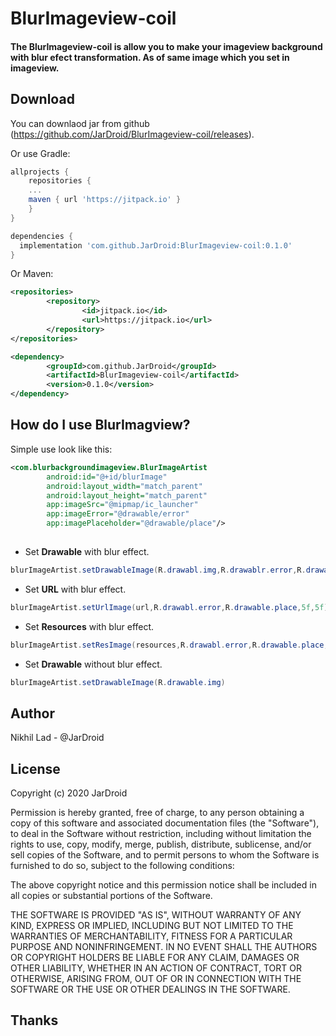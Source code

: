 BlurImageview-coil
==================


#### The BlurImageview-coil is allow you to make your imageview background with blur efect transformation. As of same image which you set in imageview.

Download
--------

You can downlaod jar from github (https://github.com/JarDroid/BlurImageview-coil/releases).


Or use Gradle:

```gradle
allprojects {
	repositories {
	...
	maven { url 'https://jitpack.io' }
	}
}

dependencies {
  implementation 'com.github.JarDroid:BlurImageview-coil:0.1.0'
}
```

Or Maven:

```xml
<repositories>
        <repository>
                <id>jitpack.io</id>
                <url>https://jitpack.io</url>
        </repository>
</repositories>

<dependency>
	    <groupId>com.github.JarDroid</groupId>
	    <artifactId>BlurImageview-coil</artifactId>
	    <version>0.1.0</version>
</dependency>

```

How do I use BlurImagview?
-------------------

Simple use look like this:

```xml
<com.blurbackgroundimageview.BlurImageArtist
        android:id="@+id/blurImage"
        android:layout_width="match_parent"
        android:layout_height="match_parent"
        app:imageSrc="@mipmap/ic_launcher"
        app:imageError="@drawable/error"
        app:imagePlaceholder="@drawable/place"/>
        
 ```       

* Set **Drawable** with blur effect.

```java
blurImageArtist.setDrawableImage(R.drawabl.img,R.drawablr.error,R.drawable.place,5f,5f)//blur radius and blur sampling 

```
* Set **URL** with blur effect.

```java
blurImageArtist.setUrlImage(url,R.drawabl.error,R.drawable.place,5f,5f)//blur radius and blur sampling 

```
* Set **Resources**  with blur effect.

```java
blurImageArtist.setResImage(resources,R.drawabl.error,R.drawable.place,5f,5f)//blur radius and blur sampling 

```
* Set **Drawable** without blur effect.
```java
blurImageArtist.setDrawableImage(R.drawable.img)

````
Author
------

Nikhil Lad - @JarDroid

License
------

Copyright (c) 2020 JarDroid

Permission is hereby granted, free of charge, to any person obtaining a copy
of this software and associated documentation files (the "Software"), to deal
in the Software without restriction, including without limitation the rights
to use, copy, modify, merge, publish, distribute, sublicense, and/or sell
copies of the Software, and to permit persons to whom the Software is
furnished to do so, subject to the following conditions:

The above copyright notice and this permission notice shall be included in all
copies or substantial portions of the Software.

THE SOFTWARE IS PROVIDED "AS IS", WITHOUT WARRANTY OF ANY KIND, EXPRESS OR
IMPLIED, INCLUDING BUT NOT LIMITED TO THE WARRANTIES OF MERCHANTABILITY,
FITNESS FOR A PARTICULAR PURPOSE AND NONINFRINGEMENT. IN NO EVENT SHALL THE
AUTHORS OR COPYRIGHT HOLDERS BE LIABLE FOR ANY CLAIM, DAMAGES OR OTHER
LIABILITY, WHETHER IN AN ACTION OF CONTRACT, TORT OR OTHERWISE, ARISING FROM,
OUT OF OR IN CONNECTION WITH THE SOFTWARE OR THE USE OR OTHER DEALINGS IN THE
SOFTWARE.

Thanks
------
